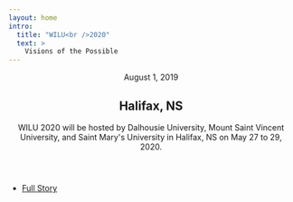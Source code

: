 ```yaml
---
layout: home
intro:
  title: "WILU<br />2020"
  text: >
    Visions of the Possible
---
```


<!-- Featured Post -->
<article class="post featured">
  <header class="major">
    <span class="date">August 1, 2019</span>
    <h2>Halifax, NS</h2>
    <p>WILU 2020 will be hosted by Dalhousie University, Mount Saint Vincent University, and Saint Mary's University in Halifax, NS on May 27 to 29, 2020.</p>
  </header>
 <!-- <a href="#" class="image main"><img src="{{ 'assets/images/pic01.jpg' | relative_url }}" alt="" /></a>-->
  <ul class="actions special">
    <li><a href="#" class="button large">Full Story</a></li>
  </ul>
</article>

